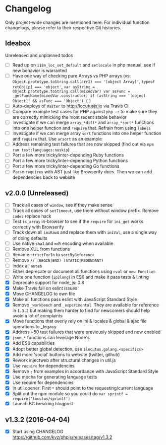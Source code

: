 # Changelog

Only project-wide changes are mentioned here. For individual function changelogs, please refer to their
respective Git histories.

## Ideabox

Unreleased and unplanned todos

- [ ] Read up on `i18n_loc_set_default` and `setlocale` in php manual, see if new behavior is warranted
- [ ] Have _one_ way of checking pure Arrays vs PHP arrays (vs: `Object.prototype.toString.call(arr1) === '[object Array]'`, `typeof retObj[p] === 'object'`, `var asString = Object.prototype.toString.call(mixedVar) var asFunc = _getFuncName(mixedVar.constructor) if (asString === '[object Object]' && asFunc === 'Object') {` )
- [ ] Auto-deploys of `master` to http://locutusjs.io via Travis CI
- [ ] Compare example test cases for PHP against `php -r` to make sure they are correctly mimicking the most recent stable behavior
- [ ] Investigate if we can merge `array_*diff*` and `array_*sort*` functions into one helper function and `require` that. Refrain from using `labels`
- [ ] Investigate if we can merge array `sort` functions into one helper function and `require` that. Use `arsort` as an example
- [ ] Address remaining test failures that are now skipped (find out via `npm run test:languages:noskip`)
- [ ] Port a few more tricky/inter-depending Ruby functions
- [ ] Port a few more tricky/inter-depending Python functions
- [ ] Port a few more tricky/inter-depending Go functions
- [ ] Parse `require`s with AST just like Browserify does. Then we can add dependencies back to website

## v2.0.0 (Unreleased)

- [ ] Track all cases of `window`, see if they make sense
- [ ] Track all cases of `setTimeout`, use them without window prefix. Remove `codez` replace hack
- [ ] Test `is_array` in-browser to see if the `require` for `ini_get` works correctly with Browserify
- [ ] Track down all `iniRaw`s and replace them with `iniVal`, use a single way of doing defaults
- [ ] Use native `sha1` and `md5` encoding when available
- [ ] Remove XUL from functions
- [ ] Rename `strictForIn` to `sortByReference`
- [ ] Remove `// (BEGIN|END) (STATIC|REDUNDANT)`
- [ ] Index all `note`s
- [ ] Either deprecate or document all functions using `eval` or `new Function`
- [ ] Write one function (`ip2long`) in ES6 and make it pass tests & linting
- [x] Deprecate support for node_js: 0.8
- [x] Make Travis fail on eslint issues
- [x] Move CHANGELOG to own file
- [x] Make all functions pass eslint with JavaScript Standard Style
- [x] Remove `_workbench` and `_experimental`. They are available for reference in `1.3.2` but making them harder to find for newcomers should help avoid a lot of complaints
- [x] Move functions that overly rely on ini & locales & global & ajax file operations to \_legacy
- [x] Address ~50 test failures that were previously skipped and now enabled
- [x] `json_*` functions can leverage Node's
- [x] Add ES6 capabilities
- [x] Adopt better global detection, use `$locutus.golang.<specifics>`
- [x] Add more 'social' buttons to website (twitter, github)
- [x] Rework injectweb after structural changes in util.js
- [x] Use `require` for dependencies
- [x] Remove `;` from examples in accordance with JavaScript Standard Style
- [x] Use mocha for generating language tests
- [x] Use require for dependencies
- [x] In util.opener: First `*` should point to the requesting/current language
- [x] Split out the npm module so you could do `var sprintf = require('locutus/sprintf')`
- [x] Launch BC breaking blogpost

## v1.3.2 (2016-04-04)

- [x] Start using CHANGELOG https://github.com/kvz/phpjs/releases/tag/v1.3.2

